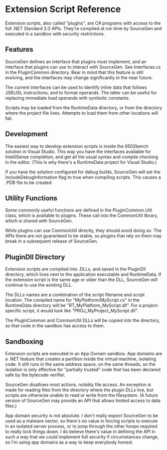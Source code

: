 # Extension Script Reference #

Extension scripts, also called "plugins", are C# programs with access to
the full .NET Standard 2.0 APIs.  They're compiled at run time by SourceGen
and executed in a sandbox with security restrictions.

## Features ##

SourceGen defines an interface that plugins must implement, and an
interface that plugins can use to interact with SourceGen.  See
Interfaces.cs in the PluginCommon directory.  Bear in mind that this
feature is still evolving, and the interfaces may change significantly
in the near future.

The current interfaces can be used to identify inline data that follows
JSR/JSL instructions, and to format operands.  The latter can be useful for
replacing immediate load operands with symbolic constants.

Scripts may be loaded from the RuntimeData directory, or from the directory
where the project file lives.  Attempts to load them from other locations
will fail.

## Development ##

The easiest way to develop extension scripts is inside the 6502bench
solution in Visual Studio.  This way you have the interfaces available
for IntelliSense completion, and get all the usual syntax and compile
checking in the editor.  (This is why there's a RuntimeData project for
Visual Studio.)

If you have the solution configured for debug builds, SourceGen will set
the IncludeDebugInformation flag to true when compiling scripts.  This
causes a .PDB file to be created.

## Utility Functions ##

Some commonly useful functions are defined in the PluginCommon.Util class,
which is available to plugins.  These call into the CommonUtil library,
which is shared with SourceGen.

While plugins can use CommonUtil directly, they should avoid doing so.  The
APIs there are not guaranteed to be stable, so plugins that rely on them
may break in a subsequent release of SourceGen.

## PluginDll Directory ##

Extension scripts are compiled into .DLLs, and saved in the PluginDll
directory, which lives next to the application executable and RuntimeData.
If the extension script is the same age or older than the DLL, SourceGen
will continue to use the existing DLL.

The DLLs names are a combination of the script filename and script location.
The compiled name for "MyPlatform/MyScript.cs" in the RuntimeData directory
will be "RT_MyPlatform_MyScript.dll".  For a project-specific script, it
would look like "PROJ_MyProject_MyScript.dll".

The PluginCommon and CommonUtil DLLs will be copied into the directory, so
that code in the sandbox has access to them.

## Sandboxing ##

Extension scripts are executed in an App Domain sandbox.  App domains are
a .NET feature that creates a partition inside the virtual machine, isolating
code.  It still runs in the same address space, on the same threads, so the
isolation is only effective for "partially trusted" code that has been
declared safe by the bytecode verifier.

SourceGen disallows most actions, notably file access.  An exception is
made for reading files from the directory where the plugin DLLs live, but
scripts are otherwise unable to read or write from the filesystem.  (A
future version of SourceGen may provide an API that allows limited access
to data files.)

App domain security is not absolute.  I don't really expect SourceGen to
be used as a malware vector, so there's no value in forcing scripts to
execute in an isolated server process, or to jump through the other hoops
required to really lock things down.  I do believe there's value in
defining the API in such a way that we *could* implement full security if
circumstances change, so I'm using app domains as a way to keep everybody
honest.
